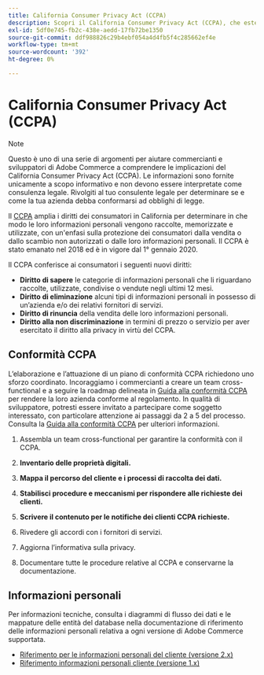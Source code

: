 ```yaml
---
title: California Consumer Privacy Act (CCPA)
description: Scopri il California Consumer Privacy Act (CCPA), che estende i diritti dei consumatori in California per determinare come vengono raccolte, memorizzate e utilizzate le loro informazioni personali.
exl-id: 5df0e745-fb2c-438e-aedd-17fb72be1350
source-git-commit: ddf988826c29b4ebf054a4d4fb5f4c285662ef4e
workflow-type: tm+mt
source-wordcount: '392'
ht-degree: 0%

---
```


# California Consumer Privacy Act (CCPA)

>[!NOTE]
>
>Questo è uno di una serie di argomenti per aiutare commercianti e sviluppatori di Adobe Commerce a comprendere le implicazioni del California Consumer Privacy Act (CCPA). Le informazioni sono fornite unicamente a scopo informativo e non devono essere interpretate come consulenza legale. Rivolgiti al tuo consulente legale per determinare se e come la tua azienda debba conformarsi ad obblighi di legge.

Il [CCPA](https://oag.ca.gov/privacy/ccpa) amplia i diritti dei consumatori in California per determinare in che modo le loro informazioni personali vengono raccolte, memorizzate e utilizzate, con un&#39;enfasi sulla protezione dei consumatori dalla vendita o dallo scambio non autorizzati o dalle loro informazioni personali. Il CCPA è stato emanato nel 2018 ed è in vigore dal 1° gennaio 2020.

Il CCPA conferisce ai consumatori i seguenti nuovi diritti:

- **Diritto di sapere** le categorie di informazioni personali che li riguardano raccolte, utilizzate, condivise o vendute negli ultimi 12 mesi.
- **Diritto di eliminazione** alcuni tipi di informazioni personali in possesso di un’azienda e/o dei relativi fornitori di servizi.
- **Diritto di rinuncia** della vendita delle loro informazioni personali.
- **Diritto alla non discriminazione** in termini di prezzo o servizio per aver esercitato il diritto alla privacy in virtù del CCPA.

## Conformità CCPA

L’elaborazione e l’attuazione di un piano di conformità CCPA richiedono uno sforzo coordinato. Incoraggiamo i commercianti a creare un team cross-functional e a seguire la roadmap delineata in [Guida alla conformità CCPA](https://experienceleague.adobe.com/docs/commerce-admin/start/compliance/privacy/compliance-ccpa.html) per rendere la loro azienda conforme al regolamento. In qualità di sviluppatore, potresti essere invitato a partecipare come soggetto interessato, con particolare attenzione ai passaggi da 2 a 5 del processo. Consulta la [Guida alla conformità CCPA](https://experienceleague.adobe.com/docs/commerce-admin/start/compliance/privacy/compliance-ccpa.html) per ulteriori informazioni.

1. Assembla un team cross-functional per garantire la conformità con il CCPA.

1. **Inventario delle proprietà digitali.**

1. **Mappa il percorso del cliente e i processi di raccolta dei dati.**

1. **Stabilisci procedure e meccanismi per rispondere alle richieste dei clienti.**

1. **Scrivere il contenuto per le notifiche dei clienti CCPA richieste.**

1. Rivedere gli accordi con i fornitori di servizi.

1. Aggiorna l’informativa sulla privacy.

1. Documentare tutte le procedure relative al CCPA e conservarne la documentazione.

## Informazioni personali

Per informazioni tecniche, consulta i diagrammi di flusso dei dati e le mappature delle entità del database nella documentazione di riferimento delle informazioni personali relativa a ogni versione di Adobe Commerce supportata.

- [Riferimento per le informazioni personali del cliente (versione 2.x)](data-m2.md)
- [Riferimento informazioni personali cliente (versione 1.x)](data-m1.md)
